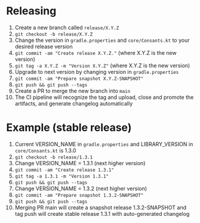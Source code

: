 Releasing
=========

1. Create a new branch called `release/X.Y.Z`
2. `git checkout -b release/X.Y.Z`
3. Change the version in `gradle.properties` and `core/Consants.kt` to your desired release version
4. `git commit -am "Create release X.Y.Z."` (where X.Y.Z is the new version)
5. `git tag -a X.Y.Z -m "Version X.Y.Z"` (where X.Y.Z is the new version)
6. Upgrade to next version by changing version in `gradle.properties`
7. `git commit -am "Prepare snapshot X.Y.Z-SNAPSHOT"`
8. `git push && git push --tags`
9. Create a PR to merge the new branch into `main`
10. The CI pipeline will recognize the tag and upload, close and promote the artifacts, and generate changelog automatically

Example (stable release)
========
1. Current VERSION_NAME in `gradle.properties` and LIBRARY_VERSION in `core/Consants.kt` is 1.3.0
2. `git checkout -b release/1.3.1`
3. Change VERSION_NAME = 1.3.1 (next higher version)
4. `git commit -am "Create release 1.3.1"`
5. `git tag -a 1.3.1 -m "Version 1.3.1"`
6. `git push && git push --tags`
7. Change VERSION_NAME = 1.3.2 (next higher version)
8. `git commit -am "Prepare snapshot 1.3.2-SNAPSHOT"`
9. `git push && git push --tags`
10. Merging PR main will create a snapshot release 1.3.2-SNAPSHOT and tag push will create stable release 1.3.1 with auto-generated changelog